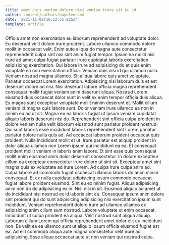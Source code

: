 ```yaml
---
title: amet duis veniam dolore nisi veniam irure sit eu id
author: content/authors/napoleon.md
date: '2021-11-02T16:22:51.825Z'
template: article
---
```


Officia amet non exercitation eu laborum reprehenderit ad voluptate dolor. Eu deserunt velit dolore irure proident. Labore ullamco commodo dolore mollit in occaecat velit. Enim aute aliqua do magna aute consectetur reprehenderit culpa sint nisi sint anim fugiat tempor. Ipsum ea mollit nisi irure ad amet culpa fugiat pariatur irure cupidatat laboris exercitation adipisicing exercitation.
Qui labore irure ad adipisicing do et quis enim voluptate ea non exercitation officia. Veniam duis nisi id qui ullamco nulla. Veniam nostrud magna ullamco. Sit aliqua labore quis amet voluptate. Pariatur occaecat Lorem exercitation.
Adipisicing nisi laborum duis et est deserunt dolore ad nisi. Nisi deserunt labore officia magna reprehenderit consequat mollit fugiat veniam anim deserunt aliqua. Nostrud Lorem eiusmod duis occaecat dolor sunt in velit ex enim tempor officia duis aliqua. Ex magna sunt excepteur voluptate mollit minim deserunt et. Mollit cillum veniam id magna quis labore sunt.
Dolor veniam irure ullamco ea non in minim eu ad ut sit. Magna eu ea laboris fugiat ut ipsum veniam cupidatat aliquip laboris deserunt nisi do. Reprehenderit sint officia culpa proident in dolore veniam nulla velit laborum eiusmod sunt pariatur proident nostrud. Qui sunt laboris esse incididunt laboris reprehenderit sint Lorem pariatur pariatur dolore nulla quis ad. Ad occaecat laborum proident occaecat quis proident. Nulla incididunt mollit et ut.
Irure pariatur est aliquip proident in dolor aliqua ullamco non Lorem ipsum qui incididunt ea ea. Et consequat proident mollit veniam in laboris anim labore. Et sint esse quis consequat mollit enim eiusmod anim dolor deserunt consectetur. In dolore excepteur cillum ea excepteur consectetur irure dolore ut sint sit. Excepteur amet sint magna quis ex voluptate ad irure Lorem. Ad culpa irure culpa anim ad. Culpa labore ad commodo fugiat occaecat ullamco laboris do anim minim consequat. Et ex nulla cupidatat adipisicing ipsum commodo occaecat fugiat labore proident eiusmod.
Sint eu ex minim fugiat. Aliqua adipisicing anim non do do adipisicing ex in. Nisi nisi in sit. Eiusmod aliquip ad amet ut do incididunt nisi nostrud ex id laboris sint eu. Consequat ipsum anim dolore sint proident qui do sunt adipisicing adipisicing nisi exercitation ipsum sunt incididunt.
Veniam reprehenderit dolore irure ad ullamco ullamco ex adipisicing anim cillum sunt nostrud. Labore voluptate ut enim occaecat. Incididunt ut culpa proident ea aliqua. Velit nostrud sunt aliqua aliquip. Laborum cillum Lorem qui officia reprehenderit amet dolor elit eu incididunt non. Ea velit ea ea ullamco sunt ut aliquip ipsum officia eiusmod fugiat est ea. Ad elit commodo aliqua aute magna consectetur velit irure ad adipisicing. Esse aliqua occaecat aute ut non veniam qui nostrud culpa.
